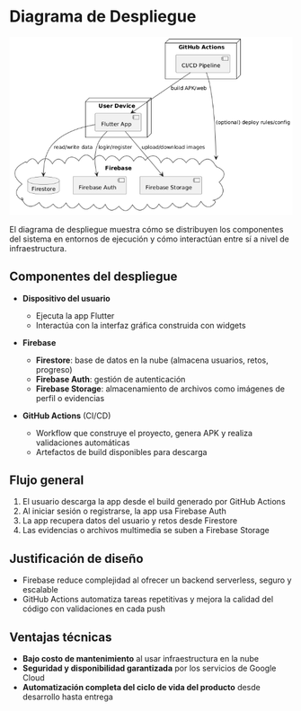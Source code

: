 # Diagrama de Despliegue
![Diagrama de Despliegue](./assets/deployment_diagram.png)

El diagrama de despliegue muestra cómo se distribuyen los componentes del sistema en entornos de ejecución y cómo interactúan entre sí a nivel de infraestructura.

## Componentes del despliegue

- **Dispositivo del usuario**
  - Ejecuta la app Flutter
  - Interactúa con la interfaz gráfica construida con widgets

- **Firebase**
  - **Firestore**: base de datos en la nube (almacena usuarios, retos, progreso)
  - **Firebase Auth**: gestión de autenticación
  - **Firebase Storage**: almacenamiento de archivos como imágenes de perfil o evidencias

- **GitHub Actions** (CI/CD)
  - Workflow que construye el proyecto, genera APK y realiza validaciones automáticas
  - Artefactos de build disponibles para descarga

## Flujo general

1. El usuario descarga la app desde el build generado por GitHub Actions
2. Al iniciar sesión o registrarse, la app usa Firebase Auth
3. La app recupera datos del usuario y retos desde Firestore
4. Las evidencias o archivos multimedia se suben a Firebase Storage

## Justificación de diseño

- Firebase reduce complejidad al ofrecer un backend serverless, seguro y escalable
- GitHub Actions automatiza tareas repetitivas y mejora la calidad del código con validaciones en cada push

## Ventajas técnicas

- **Bajo costo de mantenimiento** al usar infraestructura en la nube
- **Seguridad y disponibilidad garantizada** por los servicios de Google Cloud
- **Automatización completa del ciclo de vida del producto** desde desarrollo hasta entrega

